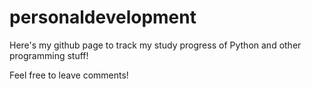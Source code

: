 # personaldevelopment

Here's my github page to track my study progress of Python and other programming stuff!

Feel free to leave comments!
